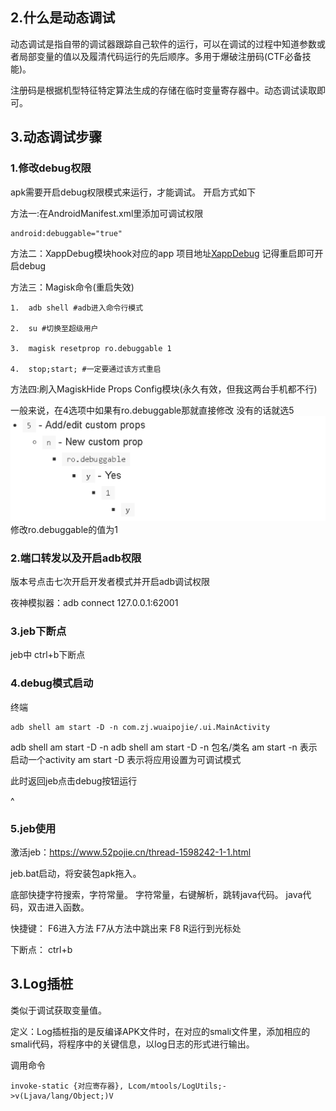 ## **2.什么是动态调试**

动态调试是指自带的调试器跟踪自己软件的运行，可以在调试的过程中知道参数或者局部变量的值以及履清代码运行的先后顺序。多用于爆破注册码(CTF必备技能)。

注册码是根据机型特征特定算法生成的存储在临时变量寄存器中。动态调试读取即可。


## **3.动态调试步骤**

### 1.修改debug权限
apk需要开启debug权限模式来运行，才能调试。
开启方式如下

方法一:在AndroidManifest.xml里添加可调试权限
```xml
android:debuggable="true"
```

方法二：XappDebug模块hook对应的app
项目地址[XappDebug](https://github.com/Palatis/XAppDebug)
记得重启即可开启debug

方法三：Magisk命令(重启失效)

```
1.  adb shell #adb进入命令行模式
    
2.  su #切换至超级用户
    
3.  magisk resetprop ro.debuggable 1
    
4.  stop;start; #一定要通过该方式重启
```

方法四:刷入MagiskHide Props Config模块(永久有效，但我这两台手机都不行)

一般来说，在4选项中如果有ro.debuggable那就直接修改
没有的话就选5
![](.topwrite/assets/image_1741613897044.png)
修改ro.debuggable的值为1


### 2.端口转发以及开启adb权限


版本号点击七次开启开发者模式并开启adb调试权限

夜神模拟器：adb connect 127.0.0.1:62001

### 3.jeb下断点
jeb中
ctrl+b下断点 

### 4.debug模式启动
终端
```
adb shell am start -D -n com.zj.wuaipojie/.ui.MainActivity
```
adb shell am start -D -n
adb shell am start -D -n 包名/类名
am start -n 表示启动一个activity
am start -D 表示将应用设置为可调试模式

此时返回jeb点击debug按钮运行

^
### 5.jeb使用
激活jeb：<https://www.52pojie.cn/thread-1598242-1-1.html>

jeb.bat启动，将安装包apk拖入。

底部快捷字符搜索，字符常量。
字符常量，右键解析，跳转java代码。
java代码，双击进入函数。

快捷键：
F6进入方法
F7从方法中跳出来
F8
R运行到光标处

下断点：
ctrl+b

## **3.Log插桩**
类似于调试获取变量值。

定义：Log插桩指的是反编译APK文件时，在对应的smali文件里，添加相应的smali代码，将程序中的关键信息，以log日志的形式进行输出。

调用命令
```
invoke-static {对应寄存器}, Lcom/mtools/LogUtils;->v(Ljava/lang/Object;)V
```

